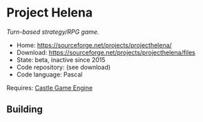 # Project Helena

_Turn-based strategy/RPG game._

- Home: https://sourceforge.net/projects/projecthelena/
- Download: https://sourceforge.net/projects/projecthelena/files
- State: beta, inactive since 2015
- Code repository: (see download)
- Code language: Pascal

Requires: [Castle Game Engine](https://castle-engine.io/index.php)

## Building

